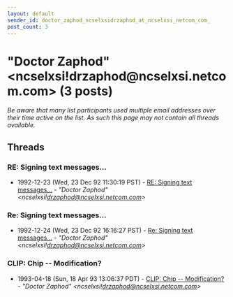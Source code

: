 ```yaml
---
layout: default
sender_id: doctor_zaphod_ncselxsidrzaphod_at_ncselxsi_netcom_com_
post_count: 3
---
```


# "Doctor Zaphod" <ncselxsi!drzaphod<span>@</span>ncselxsi.netcom.com> (3 posts)

_Be aware that many list participants used multiple email addresses over their time active on the list. As such this page may not contain all threads available._

## Threads

### RE: Signing text messages...
+ 1992-12-23 (Wed, 23 Dec 92 11:30:19 PST) - [RE: Signing text messages...](/archive/1992/12/f7ef2ad3d8b817592bb6d7a932bef1aba9b8d6ca265890749909974e468709bc) - _"Doctor Zaphod" \<ncselxsi!drzaphod@ncselxsi.netcom.com\>_

### Re: Signing text messages...
+ 1992-12-24 (Wed, 23 Dec 92 16:16:27 PST) - [Re: Signing text messages...](/archive/1992/12/852a3191002e932b24c408032d74f52632af9406a49802dea1748c28bb8347bb) - _"Doctor Zaphod" \<ncselxsi!drzaphod@ncselxsi.netcom.com\>_

### CLIP: Chip -- Modification?
+ 1993-04-18 (Sun, 18 Apr 93 13:06:37 PDT) - [CLIP: Chip -- Modification?](/archive/1993/04/e045939e2aff73fa02192cbec6cd0f786f7ddc63b20a4f511f135988aef7c82b) - _"Doctor Zaphod" \<ncselxsi!drzaphod@ncselxsi.netcom.com\>_

